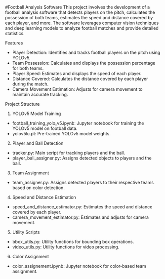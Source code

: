#Football Analysis Software
This project involves the development of a football analysis software that detects players on the pitch, calculates the possession of both teams, estimates the speed and distance covered by each player, and more. The software leverages computer vision techniques and deep learning models to analyze football matches and provide detailed statistics.

Features
- Player Detection: Identifies and tracks football players on the pitch using YOLOv5.
- Team Possession: Calculates and displays the possession percentage for both teams.
- Player Speed: Estimates and displays the speed of each player.
- Distance Covered: Calculates the distance covered by each player during the match.
- Camera Movement Estimation: Adjusts for camera movement to maintain accurate tracking.

Project Structure
1. YOLOv5 Model Training
  - football_training_yolo_v5.ipynb: Jupyter notebook for training the YOLOv5 model on football data.
  - yolov5lu.pt: Pre-trained YOLOv5 model weights.
    
2. Player and Ball Detection
  - tracker.py: Main script for tracking players and the ball.
  - player_ball_assigner.py: Assigns detected objects to players and the ball.

3. Team Assignment
  - team_assigner.py: Assigns detected players to their respective teams based on color detection.

4. Speed and Distance Estimation
  - speed_and_distance_estimator.py: Estimates the speed and distance covered by each player.
  - camera_movement_estimator.py: Estimates and adjusts for camera movement.

5. Utility Scripts
  - bbox_utils.py: Utility functions for bounding box operations.
  - video_utils.py: Utility functions for video processing.

6. Color Assignment
  - color_assignement.ipynb: Jupyter notebook for color-based team assignment.

